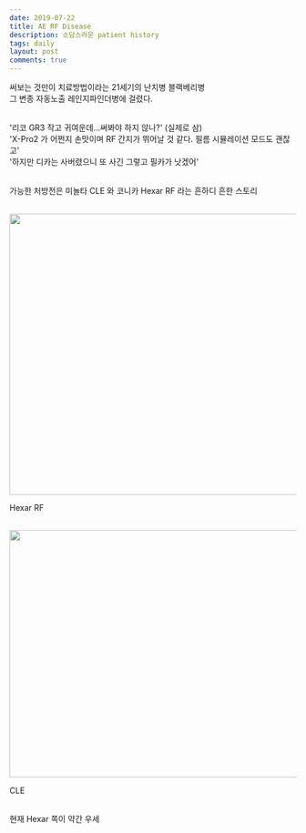 ```yaml
---
date: 2019-07-22
title: AE RF Disease
description: 소담스러운 patient history
tags: daily
layout: post
comments: true
---
```


써보는 것만이 치료방법이라는 21세기의 난치병 블랙베리병
<br>
그 변종 자동노출 레인지파인더병에 걸렸다.
<br><br>

'리코 GR3 작고 귀여운데...써봐야 하지 않나?' (실제로 삼)
<br>
'X-Pro2 가 어쩐지 손맛이며 RF 간지가 뛰어날 것 같다. 필름 시뮬레이션 모드도 괜찮고'
<br>
'하지만 디카는 사버렸으니 또 사긴 그렇고 필카가 낫겠어'
<br> <br>

가능한 처방전은 미놀타 CLE 와 코니카 Hexar RF 라는 흔하디 흔한 스토리
<br> <br>

<img src="https://n2wb.files.wordpress.com/2019/07/img_2357.jpg" class="size-large wp-image-164" width="680" height="494">

Hexar RF
<br><br>

<img src="https://n2wb.files.wordpress.com/2019/07/img_2360-1.jpg" class="size-medium wp-image-167" width="600" height="435">

CLE
<br><br>

현재 Hexar 쪽이 약간 우세
